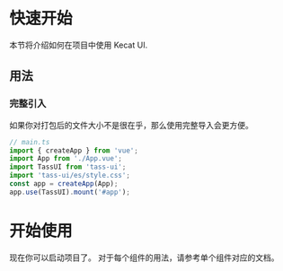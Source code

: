# 快速开始

本节将介绍如何在项目中使用 Kecat UI.

## 用法

### 完整引入

如果你对打包后的文件大小不是很在乎，那么使用完整导入会更方便。

```ts
// main.ts
import { createApp } from 'vue';
import App from './App.vue';
import TassUI from 'tass-ui';
import 'tass-ui/es/style.css';
const app = createApp(App);
app.use(TassUI).mount('#app');
```

# 开始使用

现在你可以启动项目了。 对于每个组件的用法，请参考单个组件对应的文档。
